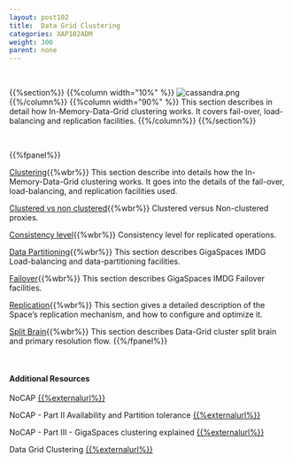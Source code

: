 ```yaml
---
layout: post102
title:  Data Grid Clustering
categories: XAP102ADM
weight: 300
parent: none
---
```


<br>

{{%section%}}
{{%column width="10%" %}}
![cassandra.png](/attachment_files/subject/replication.png)
{{%/column%}}
{{%column width="90%" %}}
This section describes in detail how In-Memory-Data-Grid clustering works. It covers fail-over, load-balancing and replication facilities.
{{%/column%}}
{{%/section%}}




<br>


{{%fpanel%}}

[Clustering](data-grid-clustering-overview.html){{%wbr%}}
This section describe into details how the In-Memory-Data-Grid clustering works. It goes into the details of the fail-over, load-balancing, and replication facilities used.


[Clustered vs non clustered](clustered-vs-non-clustered-proxies.html){{%wbr%}}
Clustered versus Non-clustered proxies.

[Consistency level](consistency-level.html){{%wbr%}}
Consistency level for replicated operations.

[Data Partitioning](data-partitioning.html){{%wbr%}}
This section describes GigaSpaces IMDG Load-balancing and data-partitioning facilities.

[Failover](failover.html){{%wbr%}}
This section describes GigaSpaces IMDG Failover facilities.

[Replication](replication.html){{%wbr%}}
This section gives a detailed description of the Space’s replication mechanism, and how to configure and optimize it.

[Split Brain](split-brain-and-primary-resolution.html){{%wbr%}}
This section describes Data-Grid cluster split brain and primary resolution flow.
{{%/fpanel%}}

<br>

#### Additional Resources



NoCAP [{{%externalurl%}}](http://natishalom.typepad.com/nati_shaloms_blog/2010/10/nocap.html)

NoCAP - Part II Availability and Partition tolerance [{{%externalurl%}}](http://natishalom.typepad.com/nati_shaloms_blog/2010/11/nocap-part-ii-availability-and-partition-tolerance.html)

NoCAP - Part III - GigaSpaces clustering explained [{{%externalurl%}}](http://natishalom.typepad.com/nati_shaloms_blog/2010/11/nocap-part-iii-gigaspaces-clustering-explained.html)

Data Grid Clustering [{{%externalurl%}}](http://www.slideboom.com/presentations/615477/GigaSpaces_HA)



